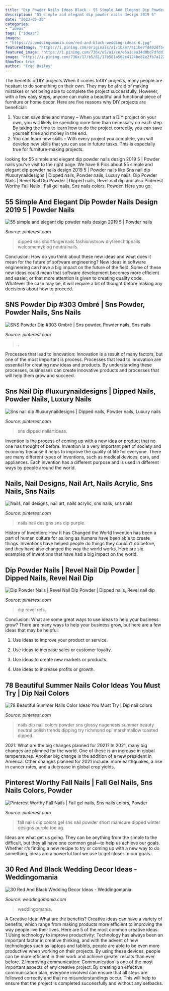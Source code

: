 ```yaml
---
title: "Dip Powder Nails Ideas Black - 55 Simple And Elegant Dip Powder Nails Design 2019 5"
description: "55 simple and elegant dip powder nails design 2019 5"
date: "2023-05-20"
categories:
- "ideas"
tags: ["ideas"]
images:
- "https://i.weddingomania.com/red-and-black-wedding-ideas-6.jpg"
featuredImage: "https://i.pinimg.com/originals/a1/1b/e7/a11be7fd402df54fffbe7517ca1dcb99.jpg"
featured_image: "https://i.pinimg.com/736x/e5/a1/ce/e5a1cea34d0bd7dfdd1077185c5a1ac0.jpg"
image: "https://i.pinimg.com/736x/17/b5/81/17b581a562e4124be81e2fb7a122378c.jpg"
ShowToc: true
author: "Fred Bailey"
---
```



The benefits ofDIY projects
When it comes toDIY projects, many people are hesitant to do something on their own. They may be afraid of making mistakes or not being able to complete the project successfully. However, with a few easy steps, anyone can make a beautiful and functional piece of furniture or home decor. Here are five reasons why DIY projects are beneficial: 
1. You can save time and money – When you start a DIY project on your own, you will likely be spending more time than necessary on each step. By taking the time to learn how to do the project correctly, you can save yourself time and money in the end. 
2. You can learn new skills – With every project you complete, you will develop new skills that you can use in future tasks. This is especially true for furniture-making projects.

	

		
looking for 55 simple and elegant dip powder nails design 2019 5 | Powder nails you've visit to the right page. We have 8 Pics about 55 simple and elegant dip powder nails design 2019 5 | Powder nails like Sns nail dip #luxurynaildesigns | Dipped nails, Powder nails, Luxury nails, Dip Powder Nails | Revel Nail Dip Powder | Dipped nails, Revel nail dip and also Pinterest Worthy Fall Nails | Fall gel nails, Sns nails colors, Powder. Here you go:
		
    
## 55 Simple And Elegant Dip Powder Nails Design 2019 5 | Powder Nails

<img loading=lazy src="https://i.pinimg.com/736x/e5/a1/ce/e5a1cea34d0bd7dfdd1077185c5a1ac0.jpg" onerror="this.onerror=null;this.src='https://tse1.mm.bing.net/th?id=OIP.rduY_gj3hI7Razos2s2MRQHaHa&amp;pid=15.1';" alt="55 simple and elegant dip powder nails design 2019 5 | Powder nails">

_Source: pinterest.com_

>dipped sns shortfingernails fashionistnow diyfrenchtipnails welcomemyblog neutralnails. 

	

Conclusion: How do you think about these new ideas and what does it mean for the future of software engineering?
New ideas in software engineering can have a big impact on the future of the field. Some of these new ideas could mean that software development becomes more efficient and easier, or that more attention is given to creating quality code. Whatever the case may be, it will require a bit of thought before making any decisions about how to proceed.

    
## SNS Powder Dip #303 Ombré | Sns Powder, Powder Nails, Sns Nails

<img loading=lazy src="https://i.pinimg.com/originals/33/cc/fc/33ccfc0e4fb51f10961aaa4ad43a2b5f.jpg" onerror="this.onerror=null;this.src='https://tse4.mm.bing.net/th?id=OIP.I7m2c5zFkTmZ-WqbCx6TvwHaJ4&amp;pid=15.1';" alt="SNS Powder Dip #303 Ombré | Sns powder, Powder nails, Sns nails">

_Source: pinterest.com_

>. 

	

Processes that lead to innovation:
Innovation is a result of many factors, but one of the most important is process. Processes that lead to innovation are essential for creating new ideas and products. By understanding these processes, businesses can create innovative products and processes that will help them grow and succeed.

    
## Sns Nail Dip #luxurynaildesigns | Dipped Nails, Powder Nails, Luxury Nails

<img loading=lazy src="https://i.pinimg.com/736x/d5/64/02/d564021542c3922eab90183c7d113be8.jpg" onerror="this.onerror=null;this.src='https://tse1.mm.bing.net/th?id=OIP.pGFg9hnvXWsgcvjFifCN6QHaJ3&amp;pid=15.1';" alt="Sns nail dip #luxurynaildesigns | Dipped nails, Powder nails, Luxury nails">

_Source: pinterest.com_

>sns dipped nailartideas. 

	

Invention is the process of coming up with a new idea or product that no one has thought of before. Invention is a very important part of society and economy because it helps to improve the quality of life for everyone. There are many different types of inventions, such as medical devices, cars, and appliances. Each invention has a different purpose and is used in different ways by people around the world.

    
## Nails, Nail Designs, Nail Art, Nails Acrylic, Sns Nails, Sns Nails

<img loading=lazy src="https://i.pinimg.com/736x/a0/b8/ae/a0b8ae767c18ee60dbfb3ef5e71e6133.jpg" onerror="this.onerror=null;this.src='https://tse1.mm.bing.net/th?id=OIP.vZwUcFl9P3UiNinCn0vY4wHaHa&amp;pid=15.1';" alt="Nails, nail designs, nail art, nails acrylic, sns nails, sns nails">

_Source: pinterest.com_

>nails nail designs sns dip purple. 

	

History of Invention: How It has Changed the World
Invention has been a part of human culture for as long as humans have been able to create things. Inventions have helped people do things they couldn’t do before, and they have also changed the way the world works. Here are six examples of inventions that have had a big impact on the world.

    
## Dip Powder Nails | Revel Nail Dip Powder | Dipped Nails, Revel Nail Dip

<img loading=lazy src="https://i.pinimg.com/736x/17/b5/81/17b581a562e4124be81e2fb7a122378c.jpg" onerror="this.onerror=null;this.src='https://tse4.mm.bing.net/th?id=OIP.q05p0OkHreMrtahik-cF1wHaHa&amp;pid=15.1';" alt="Dip Powder Nails | Revel Nail Dip Powder | Dipped nails, Revel nail dip">

_Source: pinterest.com_

>dip revel refs. 

	

Conclusion: What are some great ways to use ideas to help your business grow?
There are many ways to help your business grow, but here are a few ideas that may be helpful:
1. Use ideas to improve your product or service.

2. Use ideas to increase sales or customer loyalty.

3. Use ideas to create new markets or products.

4. Use ideas to increase profits or growth.

    
## 78 Beautiful Summer Nails Color Ideas You Must Try | Dip Nail Colors

<img loading=lazy src="https://i.pinimg.com/736x/7d/68/3d/7d683d0b61f1dc7a5b2d79802c904708.jpg" onerror="this.onerror=null;this.src='https://tse3.mm.bing.net/th?id=OIP.JNdx__FyTgChyKhAbdzYMgHaHa&amp;pid=15.1';" alt="78 Beautiful Summer Nails Color Ideas You Must Try | Dip nail colors">

_Source: pinterest.com_

>nails dip nail colors powder sns glossy nugenesis summer beauty neutral polish trends dipping try richmond opi marshmallow toasted dipped. 

	

2021: What are the big changes planned for 2021?
In 2021, many big changes are planned for the world. One of these is an increase in global temperatures. Another big change is the addition of a new president in America. Other changes planned for 2021 include: more earthquakes, a rise in cancer rates, and a decrease in global crop yields.

    
## Pinterest Worthy Fall Nails | Fall Gel Nails, Sns Nails Colors, Powder

<img loading=lazy src="https://i.pinimg.com/originals/a1/1b/e7/a11be7fd402df54fffbe7517ca1dcb99.jpg" onerror="this.onerror=null;this.src='https://tse3.mm.bing.net/th?id=OIP.FfFiJ6Ayk9gz3BpugVbgsAHaJ4&amp;pid=15.1';" alt="Pinterest Worthy Fall Nails | Fall gel nails, Sns nails colors, Powder">

_Source: pinterest.com_

>fall nails dip colors gel sns nail powder short manicure dipped winter designs purple toe ug. 

	

Ideas are what get us going. They can be anything from the simple to the difficult, but they all have one common goal—to help us achieve our goals. Whether it’s finding a new recipe to try or coming up with a new way to do something, ideas are a powerful tool we use to get closer to our goals.

    
## 30 Red And Black Wedding Decor Ideas - Weddingomania

<img loading=lazy src="https://i.weddingomania.com/red-and-black-wedding-ideas-6.jpg" onerror="this.onerror=null;this.src='https://tse2.mm.bing.net/th?id=OIP.TXqKXfr1IGR87XQ_Vr6IwQAAAA&amp;pid=15.1';" alt="30 Red And Black Wedding Decor Ideas - Weddingomania">

_Source: weddingomania.com_

>weddingomania. 

	

A Creative Idea: What are the benefits?
Creative ideas can have a variety of benefits, which range from making products more efficient to improving the way people live their lives. Here are 5 of the most common creative ideas: 
1.Using technology to improve productivity: Technology has always been an important factor in creative thinking, and with the advent of new technologies such as laptops and tablets, people are able to be even more productive when working on their projects. By using these devices, people can be more efficient in their work and achieve greater results than ever before. 
 2.Improving communication: Communication is one of the most important aspects of any creative project. By creating an effective communication plan, everyone involved can ensure that all steps are followed correctly and that no misunderstandings occur. This will help to ensure that the project is completed successfully and without any setbacks. 
 

